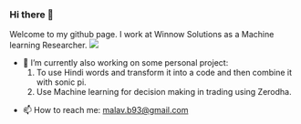 ### Hi there 👋

Welcome to my github page. I work at Winnow Solutions as a Machine learning Researcher.
![](https://komarev.com/ghpvc/?username=bigmb&color=yellow&style=plastic)

- 🔭 I’m currently also working on some personal project:
   1) To use Hindi words and transform it into a code and then combine it with sonic pi. 
   2) Use Machine learning for decision making in trading using Zerodha.
<!--   3) Bone-Breast Metastasis analysis using Neural Networks on NCBI Geo (Gene expression) dataset. -->
- 📫 How to reach me: malav.b93@gmail.com
<!--
**bigmb/bigmb** is a ✨ _special_ ✨ repository because its `README.md` (this file) appears on your GitHub profile.

Here are some ideas to get you started:

- 🔭 I’m currently working on ...
- 🌱 I’m currently learning ...
- 👯 I’m looking to collaborate on ...
- 🤔 I’m looking for help with ...
- 💬 Ask me about ...
- 📫 How to reach me: ...
- 😄 Pronouns: ...
- ⚡ Fun fact: ...
-->
